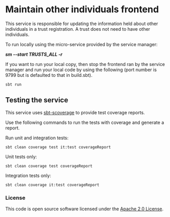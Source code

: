 # Maintain other individuals frontend

This service is responsible for updating the information held about other individuals in a trust registration.
A trust does not need to have other individuals.

To run locally using the micro-service provided by the service manager:

***sm --start TRUSTS_ALL -r***

If you want to run your local copy, then stop the frontend ran by the service manager and run your local code by using the following (port number is 9799 but is defaulted to that in build.sbt).

`sbt run`
## Testing the service

This service uses [sbt-scoverage](https://github.com/scoverage/sbt-scoverage) to
provide test coverage reports.

Use the following commands to run the tests with coverage and generate a report.

Run unit and integration tests:
```
sbt clean coverage test it:test coverageReport
```

Unit tests only:
```
sbt clean coverage test coverageReport
```

Integration tests only:
```
sbt clean coverage it:test coverageReport
```

### License

This code is open source software licensed under the [Apache 2.0 License]("http://www.apache.org/licenses/LICENSE-2.0.html").
